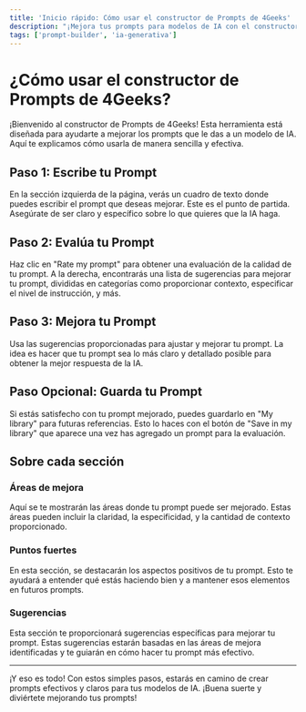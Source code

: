 ```yaml
---
title: 'Inicio rápido: Cómo usar el constructor de Prompts de 4Geeks'
description: "¡Mejora tus prompts para modelos de IA con el constructor de Prompts de 4Geeks! Sigue esta guía detallada para obtener los mejores resultados."
tags: ['prompt-builder', 'ia-generativa']
---
```


# ¿Cómo usar el constructor de Prompts de 4Geeks?

¡Bienvenido al constructor de Prompts de 4Geeks! Esta herramienta está diseñada para ayudarte a mejorar los prompts que le das a un modelo de IA. Aquí te explicamos cómo usarla de manera sencilla y efectiva.

## Paso 1: Escribe tu Prompt

En la sección izquierda de la página, verás un cuadro de texto donde puedes escribir el prompt que deseas mejorar. Este es el punto de partida. Asegúrate de ser claro y específico sobre lo que quieres que la IA haga.

## Paso 2: Evalúa tu Prompt

Haz clic en "Rate my prompt" para obtener una evaluación de la calidad de tu prompt. A la derecha, encontrarás una lista de sugerencias para mejorar tu prompt, divididas en categorías como proporcionar contexto, especificar el nivel de instrucción, y más.

## Paso 3: Mejora tu Prompt

Usa las sugerencias proporcionadas para ajustar y mejorar tu prompt. La idea es hacer que tu prompt sea lo más claro y detallado posible para obtener la mejor respuesta de la IA.

## Paso Opcional: Guarda tu Prompt

Si estás satisfecho con tu prompt mejorado, puedes guardarlo en "My library" para futuras referencias. Esto lo haces con el botón de "Save in my library" que aparece una vez has agregado un prompt para la evaluación.

## Sobre cada sección

### Áreas de mejora

Aquí se te mostrarán las áreas donde tu prompt puede ser mejorado. Estas áreas pueden incluir la claridad, la especificidad, y la cantidad de contexto proporcionado.

### Puntos fuertes

En esta sección, se destacarán los aspectos positivos de tu prompt. Esto te ayudará a entender qué estás haciendo bien y a mantener esos elementos en futuros prompts.

### Sugerencias

Esta sección te proporcionará sugerencias específicas para mejorar tu prompt. Estas sugerencias estarán basadas en las áreas de mejora identificadas y te guiarán en cómo hacer tu prompt más efectivo.

---

¡Y eso es todo! Con estos simples pasos, estarás en camino de crear prompts efectivos y claros para tus modelos de IA. ¡Buena suerte y diviértete mejorando tus prompts!

